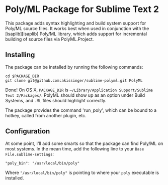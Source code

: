 Poly/ML Package for Sublime Text 2
==================================

This package adds syntax highlighting and build system support for Poly/ML source files. It works best when used in conjunction with the [isaplib][isaplib] Poly/ML library, which adds support for incremental building of source files via PolyML.Project.

[isplib]: https://github.com/Quantomatic/isaplib


Installing
----------

The package can be installed by running the following commands:

    cd $PACKAGE_DIR
    git clone git@github.com:akissinger/sublime-polyml.git PolyML
    
Done! On OS X, `PACKAGE_DIR` is `~/Library/Application Support/Sublime Text 2/Packages/`. PolyML should show up as an option under Build Systems, and `.ML` files should highlight correctly.

The package provides the command 'run_poly', which can be bound to a hotkey, called from another plugin, etc.

Configuration
-------------

At some point, I'll add some smarts so that the package can find Poly/ML on most systems. In the mean time, add the following line to your `Base File.sublime-settings`:

    "poly_bin": "/usr/local/bin/poly"

Where `"/usr/local/bin/poly"` is pointing to where your `poly` executable is installed.
